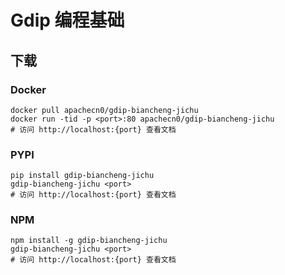 # Gdip 编程基础

## 下载

### Docker

```
docker pull apachecn0/gdip-biancheng-jichu
docker run -tid -p <port>:80 apachecn0/gdip-biancheng-jichu
# 访问 http://localhost:{port} 查看文档
```

### PYPI

```
pip install gdip-biancheng-jichu
gdip-biancheng-jichu <port>
# 访问 http://localhost:{port} 查看文档
```

### NPM

```
npm install -g gdip-biancheng-jichu
gdip-biancheng-jichu <port>
# 访问 http://localhost:{port} 查看文档
```